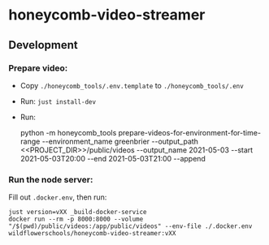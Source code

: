 # honeycomb-video-streamer

## Development

### Prepare video:

* Copy `./honeycomb_tools/.env.template` to `./honeycomb_tools/.env`
* Run: `just install-dev`
* Run:

    python -m honeycomb_tools prepare-videos-for-environment-for-time-range
        --environment_name greenbrier
        --output_path <<PROJECT_DIR>>/public/videos
        --output_name 2021-05-03
        --start 2021-05-03T20:00
        --end 2021-05-03T21:00
        --append

### Run the node server:

Fill out `.docker.env`, then run:

```
just version=vXX _build-docker-service
docker run --rm -p 8000:8000 --volume "/$(pwd)/public/videos:/app/public/videos" --env-file ./.docker.env wildflowerschools/honeycomb-video-streamer:vXX
```
